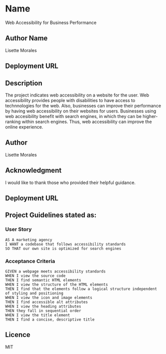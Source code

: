 # Name
Web Accessibility for Business Performance

## Author Name
Lisette Morales

## Deployment URL


## Description
The project indicates web accessibility on a website for the user. Web accessibility provides people with disabilities to have access to technnologies for the web. Also, businesses can improve their performance by having web accessibility on their websites for users. Businesses using web accesibility benefit with search engines, in which they can be higher-ranking within search engines. Thus, web accessibility can improve the online experience.


## Author
Lisette Morales

## Acknowledgment
I would like to thank those who provided their helpful guidance.

## Deployment URL



## Project Guidelines stated as:

### User Story

```
AS A marketing agency
I WANT a codebase that follows accessibility standards
SO THAT our own site is optimized for search engines
```

### Acceptance Criteria

```
GIVEN a webpage meets accessibility standards
WHEN I view the source code
THEN I find semantic HTML elements
WHEN I view the structure of the HTML elements
THEN I find that the elements follow a logical structure independent of styling and positioning
WHEN I view the icon and image elements
THEN I find accessible alt attributes
WHEN I view the heading attributes
THEN they fall in sequential order
WHEN I view the title element
THEN I find a concise, descriptive title
```


## Licence
MIT

